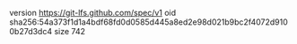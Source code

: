 version https://git-lfs.github.com/spec/v1
oid sha256:54a373f1d1a4bdf68fd0d0585d445a8ed2e98d021b9bc2f4072d9100b27d3dc4
size 742
